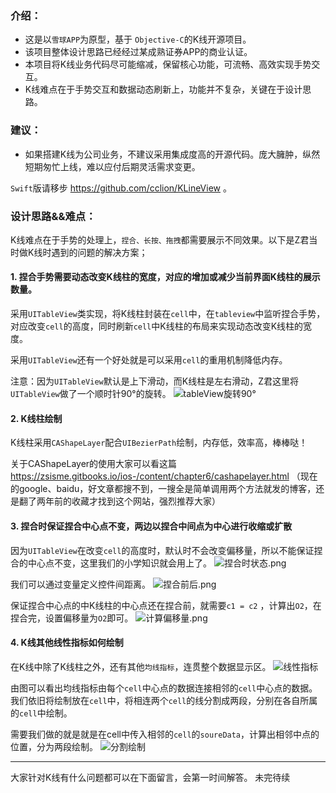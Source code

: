 ### 介绍：
- 这是以`雪球APP`为原型，基于 `Objective-C`的K线开源项目。
- 该项目整体设计思路已经经过某成熟证券APP的商业认证。
- 本项目将K线业务代码尽可能缩减，保留核心功能，可流畅、高效实现手势交互。
- K线难点在于手势交互和数据动态刷新上，功能并不复杂，关键在于设计思路。


### 建议：

- 如果搭建K线为公司业务，不建议采用集成度高的开源代码。庞大臃肿，纵然短期匆忙上线，难以应付后期灵活需求变更。


`Swift`版请移步 https://github.com/cclion/KLineView 。

### 设计思路&&难点：
 K线难点在于手势的处理上，`捏合、长按、拖拽`都需要展示不同效果。以下是Z君当时做K线时遇到的问题的解决方案；
 
####  1.  捏合手势需要动态改变K线柱的宽度，对应的增加或减少当前界面K线柱的展示数量。

采用`UITableView`类实现，将K线柱封装在`cell`中，在`tableview`中监听捏合手势，对应改变`cell`的高度，同时刷新`cell`中K线柱的布局来实现动态改变K线柱的宽度。

采用`UITableView`还有一个好处就是可以采用`cell`的重用机制降低内存。

注意：因为`UITableView`默认是上下滑动，而K线柱是左右滑动，Z君这里将`UITableView`做了一个顺时针90°的旋转。 
![tableView旋转90°](https://upload-images.jianshu.io/upload_images/3425250-2b92b7cce0268ee2.png?imageMogr2/auto-orient/strip%7CimageView2/2/w/1240)


####  2.  K线柱绘制
K线柱采用`CAShapeLayer`配合`UIBezierPath`绘制，内存低，效率高，棒棒哒！

关于CAShapeLayer的使用大家可以看这篇    https://zsisme.gitbooks.io/ios-/content/chapter6/cashapelayer.html
（现在的google、baidu，好文章都搜不到，一搜全是简单调用两个方法就发的博客，还是翻了两年前的收藏才找到这个网站，强烈推荐大家）

####  3.  捏合时保证捏合中心点不变，两边以捏合中间点为中心进行收缩或扩散

因为`UITableView`在改变`cell`的高度时，默认时不会改变偏移量，所以不能保证捏合的中心点不变，这里我们的小学知识就会用上了。
![捏合时状态.png](https://upload-images.jianshu.io/upload_images/3425250-dc74b97e9cc67fc5.png?imageMogr2/auto-orient/strip%7CimageView2/2/w/1240)

我们可以通过变量定义控件间距离。
![捏合前后.png](https://upload-images.jianshu.io/upload_images/3425250-eef1802efdddcc61.png?imageMogr2/auto-orient/strip%7CimageView2/2/w/1240)
 
保证捏合中心点的中K线柱的中心点还在捏合前，就需要`c1 = c2` ，计算出`O2`，在捏合完，设置偏移量为`O2`即可。
![计算偏移量.png](https://upload-images.jianshu.io/upload_images/3425250-1e56905ede398f14.png?imageMogr2/auto-orient/strip%7CimageView2/2/w/1240)

####  4.  K线其他线性指标如何绘制

在K线中除了K线柱之外，还有其他`均线指标`，连贯整个数据显示区。
![线性指标](https://upload-images.jianshu.io/upload_images/3425250-fd6d12d2c69a2dbe.png?imageMogr2/auto-orient/strip%7CimageView2/2/w/1240)

由图可以看出均线指标由每个`cell`中心点的数据连接相邻的`cell`中心点的数据。我们依旧将绘制放在`cell`中，将相连两个`cell`的线分割成两段，分别在各自所属的`cell`中绘制。

需要我们做的就是就是在cell中传入相邻的`cell`的`soureData`，计算出相邻中点的位置，分为两段绘制。
![分割绘制](https://upload-images.jianshu.io/upload_images/3425250-ae67ab2f0435be14.png?imageMogr2/auto-orient/strip%7CimageView2/2/w/1240)

---
大家针对K线有什么问题都可以在下面留言，会第一时间解答。
未完待续
